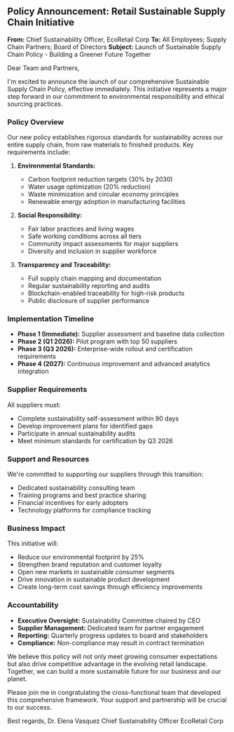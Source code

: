 ## Policy Announcement: Retail Sustainable Supply Chain Initiative

**From:** Chief Sustainability Officer, EcoRetail Corp
**To:** All Employees; Supply Chain Partners; Board of Directors
**Subject:** Launch of Sustainable Supply Chain Policy - Building a Greener Future Together

Dear Team and Partners,

I'm excited to announce the launch of our comprehensive Sustainable Supply Chain Policy, effective immediately. This initiative represents a major step forward in our commitment to environmental responsibility and ethical sourcing practices.

### Policy Overview

Our new policy establishes rigorous standards for sustainability across our entire supply chain, from raw materials to finished products. Key requirements include:

1. **Environmental Standards:**
   - Carbon footprint reduction targets (30% by 2030)
   - Water usage optimization (20% reduction)
   - Waste minimization and circular economy principles
   - Renewable energy adoption in manufacturing facilities

2. **Social Responsibility:**
   - Fair labor practices and living wages
   - Safe working conditions across all tiers
   - Community impact assessments for major suppliers
   - Diversity and inclusion in supplier workforce

3. **Transparency and Traceability:**
   - Full supply chain mapping and documentation
   - Regular sustainability reporting and audits
   - Blockchain-enabled traceability for high-risk products
   - Public disclosure of supplier performance

### Implementation Timeline

- **Phase 1 (Immediate):** Supplier assessment and baseline data collection
- **Phase 2 (Q1 2026):** Pilot program with top 50 suppliers
- **Phase 3 (Q3 2026):** Enterprise-wide rollout and certification requirements
- **Phase 4 (2027):** Continuous improvement and advanced analytics integration

### Supplier Requirements

All suppliers must:
- Complete sustainability self-assessment within 90 days
- Develop improvement plans for identified gaps
- Participate in annual sustainability audits
- Meet minimum standards for certification by Q3 2026

### Support and Resources

We're committed to supporting our suppliers through this transition:
- Dedicated sustainability consulting team
- Training programs and best practice sharing
- Financial incentives for early adopters
- Technology platforms for compliance tracking

### Business Impact

This initiative will:
- Reduce our environmental footprint by 25%
- Strengthen brand reputation and customer loyalty
- Open new markets in sustainable consumer segments
- Drive innovation in sustainable product development
- Create long-term cost savings through efficiency improvements

### Accountability

- **Executive Oversight:** Sustainability Committee chaired by CEO
- **Supplier Management:** Dedicated team for partner engagement
- **Reporting:** Quarterly progress updates to board and stakeholders
- **Compliance:** Non-compliance may result in contract termination

We believe this policy will not only meet growing consumer expectations but also drive competitive advantage in the evolving retail landscape. Together, we can build a more sustainable future for our business and our planet.

Please join me in congratulating the cross-functional team that developed this comprehensive framework. Your support and partnership will be crucial to our success.

Best regards,
Dr. Elena Vasquez
Chief Sustainability Officer
EcoRetail Corp